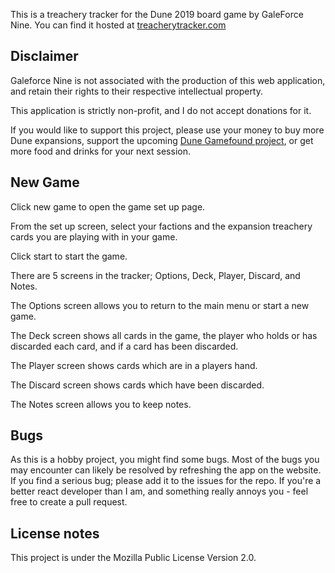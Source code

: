 This is a treachery tracker for the Dune 2019 board game by GaleForce Nine.
You can find it hosted at [treacherytracker.com](https://treacherytracker.com/)

## Disclaimer
Galeforce Nine is not associated with the production of this web application, and retain their rights to their respective intellectual property.

This application is strictly non-profit, and I do not accept donations for it. 

If you would like to support this project, please use your money to buy more Dune expansions, support the upcoming [Dune Gamefound project](https://gamefound.com/en/projects/gf9/dune), or get more food and drinks for your next session.

## New Game

Click new game to open the game set up page. 

From the set up screen, select your factions and the expansion treachery cards you are playing with in your game. 

Click start to start the game.

There are 5 screens in the tracker; Options, Deck, Player, Discard, and Notes.

The Options screen allows you to return to the main menu or start a new game.

The Deck screen shows all cards in the game, the player who holds or has discarded each card, and if a card has been discarded.

The Player screen shows cards which are in a players hand.

The Discard screen shows cards which have been discarded.

The Notes screen allows you to keep notes.

## Bugs

As this is a hobby project, you might find some bugs. 
Most of the bugs you may encounter can likely be resolved by refreshing the app on the website. 
If you find a serious bug; please add it to the issues for the repo.
If you're a better react developer than I am, and something really annoys you - feel free to create a pull request.

## License notes

This project is under the Mozilla Public License Version 2.0.
